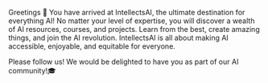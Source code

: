 Greetings 🙏 You have arrived at IntellectsAI, the ultimate destination for everything AI! No matter your level of expertise, you will discover a wealth of AI resources, courses, and projects. Learn from the best, create amazing things, and join the AI revolution. IntellectsAI is all about making AI accessible, enjoyable, and equitable for everyone.

Please follow us! We would be delighted to have you as part of our AI community!🎓

